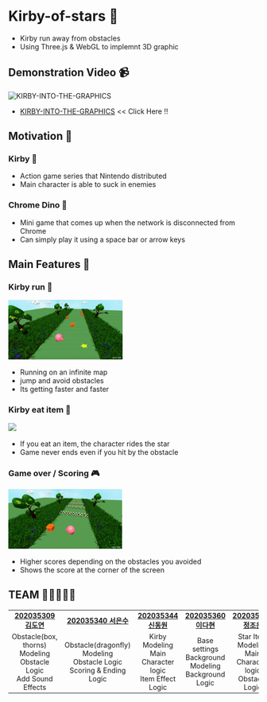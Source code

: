 # Kirby-of-stars 🌟

- Kirby run away from obstacles
- Using Three.js & WebGL to implemnt 3D graphic


## Demonstration Video 📹
![KIRBY-INTO-THE-GRAPHICS](https://github.com/KIRBY-INTO-THE-GRAPHICS/kirby-of-stars/assets/87434861/0077e1e1-90ee-475a-800d-002e7e61cfe8)
- [KIRBY-INTO-THE-GRAPHICS](https://www.youtube.com/watch?v=FDBdSUMs4p8) << Click Here !!

## Motivation 🧐

### Kirby 🎀

- Action game series that Nintendo distributed
- Main character is able to suck in enemies

### Chrome Dino 🦖

- Mini game that comes up when the network is disconnected from Chrome
- Can simply play it using a space bar or arrow keys

## Main Features 🏁

### Kirby run 🏃

<img height="120px" weight="120px" src="img/playing.gif"/>

- Running on an infinite map
- jump and avoid obstacles
- Its getting faster and faster

### Kirby eat item 🍭

<img height="120px" weight="120px" src="img/star.gif"/>

- If you eat an item, the character rides the star
- Game never ends even if you hit by the obstacle

### Game over / Scoring 🎮

<img height="120px" weight="120px" src="img/gameover.gif"/>

- Higher scores depending on the obstacles you avoided
- Shows the score at the corner of the screen

## TEAM 👩‍👩‍👦👩‍👧

<table align="center">
    <tr>
        <td align="center"><a href="https://github.com/dyeon999"><b>202035309 김도연</b></a></td>
        <td align="center"><a href="https://github.com/EunsuSeo01"><b>202035340 서은수</b></a></td>
        <td align="center"><a href="https://github.com/edv-Shin"><b>202035344 신동원</b></a></td>
        <td align="center"><a href="https://github.com/jrary"><b>202035360 이다현</b></a></td>
        <td align="center"><a href="https://github.com/joeun-01"><b>202035386 정조은</b></a></td>
    </tr>
    <tr>
        <td align="center" width="200">
          Obstacle(box, thorns) Modeling<br />
          Obstacle Logic<br />
          Add Sound Effects<br />
        </td>
        <td align="center" width="200">
          Obstacle(dragonfly) Modeling<br />
          Obstacle Logic<br />
          Scoring & Ending Logic<br />
        </td>
        <td align="center" width="200">
          Kirby Modeling<br />
          Main Character logic<br />
          Item Effect Logic<br />
        </td>
        <td align="center" width="200">
          Base settings<br />
          Background Modeling<br />
          Background Logic<br />
        </td>
        <td align="center" width="200">
          Star Item Modeling<br />
          Main Character logic<br />
          Obstacle Logic<br />
        </td>
    </tr>
</table>
